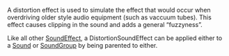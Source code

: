 A distortion effect is used to simulate the effect that would occur when overdriving older style audio equipment (such as vaccuum tubes). This effect causes clipping in the sound and adds a general “fuzzyness”.  
  
Like all other [SoundEffect](https://developer.roblox.com/en-us/api-reference/class/SoundEffect), a DistortionSoundEffect can be applied either to a [Sound](https://developer.roblox.com/en-us/api-reference/class/Sound) or [SoundGroup](https://developer.roblox.com/en-us/api-reference/class/SoundGroup) by being parented to either.